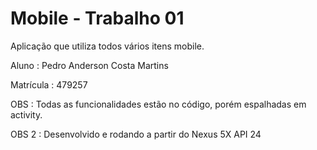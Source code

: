 # Mobile - Trabalho 01

Aplicação que utiliza todos vários itens mobile.
 



Aluno : Pedro Anderson Costa Martins
 
Matrícula : 479257

OBS : Todas as funcionalidades estão no código, porém espalhadas em activity.

OBS 2 : Desenvolvido e rodando a partir do Nexus 5X API 24
